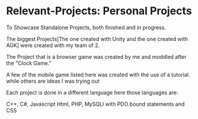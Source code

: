 # Relevant-Projects: Personal Projects


To  Showcase Standalone Projects, both finished and in progress.

The biggest Projects[The one created with Unity and the one created with AGK] were created with my team of 2.

The Project that is a browser game was created by me and moddled after the "Clock Game."

A few of the mobile game listed here was created with the use of a tutorial. while others are ideas I was trying out

Each project is done in a different language here those languages are:

C++, C#, Javascript Html, PHP, MySQLI with PDO bound statements and CSS
